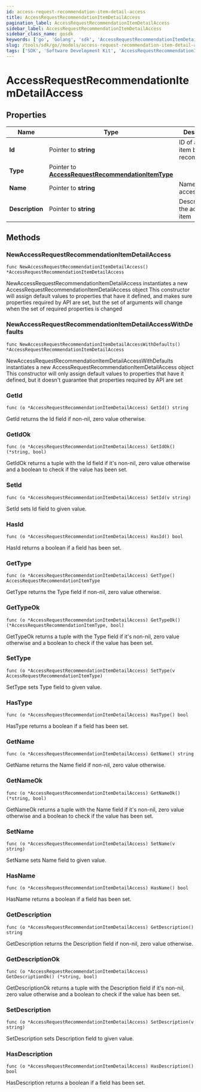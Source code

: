 ```yaml
---
id: access-request-recommendation-item-detail-access
title: AccessRequestRecommendationItemDetailAccess
pagination_label: AccessRequestRecommendationItemDetailAccess
sidebar_label: AccessRequestRecommendationItemDetailAccess
sidebar_class_name: gosdk
keywords: ['go', 'Golang', 'sdk', 'AccessRequestRecommendationItemDetailAccess', 'AccessRequestRecommendationItemDetailAccess'] 
slug: /tools/sdk/go//models/access-request-recommendation-item-detail-access
tags: ['SDK', 'Software Development Kit', 'AccessRequestRecommendationItemDetailAccess', 'AccessRequestRecommendationItemDetailAccess']
---
```


# AccessRequestRecommendationItemDetailAccess

## Properties

Name | Type | Description | Notes
------------ | ------------- | ------------- | -------------
**Id** | Pointer to **string** | ID of access item being recommended. | [optional] 
**Type** | Pointer to [**AccessRequestRecommendationItemType**](access-request-recommendation-item-type) |  | [optional] 
**Name** | Pointer to **string** | Name of the access item | [optional] 
**Description** | Pointer to **string** | Description of the access item | [optional] 

## Methods

### NewAccessRequestRecommendationItemDetailAccess

`func NewAccessRequestRecommendationItemDetailAccess() *AccessRequestRecommendationItemDetailAccess`

NewAccessRequestRecommendationItemDetailAccess instantiates a new AccessRequestRecommendationItemDetailAccess object
This constructor will assign default values to properties that have it defined,
and makes sure properties required by API are set, but the set of arguments
will change when the set of required properties is changed

### NewAccessRequestRecommendationItemDetailAccessWithDefaults

`func NewAccessRequestRecommendationItemDetailAccessWithDefaults() *AccessRequestRecommendationItemDetailAccess`

NewAccessRequestRecommendationItemDetailAccessWithDefaults instantiates a new AccessRequestRecommendationItemDetailAccess object
This constructor will only assign default values to properties that have it defined,
but it doesn't guarantee that properties required by API are set

### GetId

`func (o *AccessRequestRecommendationItemDetailAccess) GetId() string`

GetId returns the Id field if non-nil, zero value otherwise.

### GetIdOk

`func (o *AccessRequestRecommendationItemDetailAccess) GetIdOk() (*string, bool)`

GetIdOk returns a tuple with the Id field if it's non-nil, zero value otherwise
and a boolean to check if the value has been set.

### SetId

`func (o *AccessRequestRecommendationItemDetailAccess) SetId(v string)`

SetId sets Id field to given value.

### HasId

`func (o *AccessRequestRecommendationItemDetailAccess) HasId() bool`

HasId returns a boolean if a field has been set.

### GetType

`func (o *AccessRequestRecommendationItemDetailAccess) GetType() AccessRequestRecommendationItemType`

GetType returns the Type field if non-nil, zero value otherwise.

### GetTypeOk

`func (o *AccessRequestRecommendationItemDetailAccess) GetTypeOk() (*AccessRequestRecommendationItemType, bool)`

GetTypeOk returns a tuple with the Type field if it's non-nil, zero value otherwise
and a boolean to check if the value has been set.

### SetType

`func (o *AccessRequestRecommendationItemDetailAccess) SetType(v AccessRequestRecommendationItemType)`

SetType sets Type field to given value.

### HasType

`func (o *AccessRequestRecommendationItemDetailAccess) HasType() bool`

HasType returns a boolean if a field has been set.

### GetName

`func (o *AccessRequestRecommendationItemDetailAccess) GetName() string`

GetName returns the Name field if non-nil, zero value otherwise.

### GetNameOk

`func (o *AccessRequestRecommendationItemDetailAccess) GetNameOk() (*string, bool)`

GetNameOk returns a tuple with the Name field if it's non-nil, zero value otherwise
and a boolean to check if the value has been set.

### SetName

`func (o *AccessRequestRecommendationItemDetailAccess) SetName(v string)`

SetName sets Name field to given value.

### HasName

`func (o *AccessRequestRecommendationItemDetailAccess) HasName() bool`

HasName returns a boolean if a field has been set.

### GetDescription

`func (o *AccessRequestRecommendationItemDetailAccess) GetDescription() string`

GetDescription returns the Description field if non-nil, zero value otherwise.

### GetDescriptionOk

`func (o *AccessRequestRecommendationItemDetailAccess) GetDescriptionOk() (*string, bool)`

GetDescriptionOk returns a tuple with the Description field if it's non-nil, zero value otherwise
and a boolean to check if the value has been set.

### SetDescription

`func (o *AccessRequestRecommendationItemDetailAccess) SetDescription(v string)`

SetDescription sets Description field to given value.

### HasDescription

`func (o *AccessRequestRecommendationItemDetailAccess) HasDescription() bool`

HasDescription returns a boolean if a field has been set.


